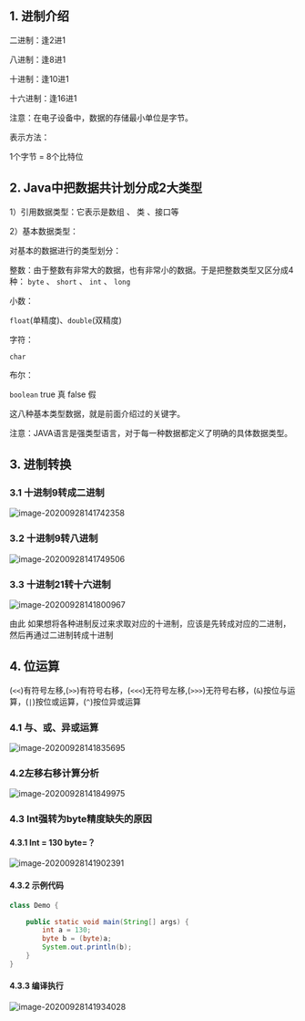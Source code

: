 ## 1. 进制介绍

二进制：逢2进1

八进制：逢8进1

十进制：逢10进1

十六进制：逢16进1

注意：在电子设备中，数据的存储最小单位是字节。

表示方法：

1个字节 = 8个比特位

## 2. Java中把数据共计划分成2大类型

1）引用数据类型：它表示是数组 、 类 、接口等

2）基本数据类型：

对基本的数据进行的类型划分：

整数：由于整数有非常大的数据，也有非常小的数据。于是把整数类型又区分成4种：
`byte` 、 `short` 、 `int` 、 `long`

小数：

`float`(单精度)、`double`(双精度)

字符：

`char`

布尔：

`boolean` true 真 false 假

这八种基本类型数据，就是前面介绍过的关键字。

注意：JAVA语言是强类型语言，对于每一种数据都定义了明确的具体数据类型。

## 3. 进制转换

### 3.1 十进制9转成二进制

![image-20200928141742358](http://img.minalz.cn/typora/image-20200928141742358.png)

### 3.2 十进制9转八进制

![image-20200928141749506](http://img.minalz.cn/typora/image-20200928141749506.png)

### 3.3 十进制21转十六进制

![image-20200928141800967](http://img.minalz.cn/typora/image-20200928141800967.png)

由此 如果想将各种进制反过来求取对应的十进制，应该是先转成对应的二进制，然后再通过二进制转成十进制

## 4. 位运算

(`<<`)有符号左移,(`>>`)有符号右移，(`<<<`)无符号左移,(`>>>`)无符号右移，(`&`)按位与运算，(`|`)按位或运算，(`^`)按位异或运算

### 4.1 与、或、异或运算

![image-20200928141835695](http://img.minalz.cn/typora/image-20200928141835695.png)

### 4.2左移右移计算分析

![image-20200928141849975](http://img.minalz.cn/typora/image-20200928141849975.png)

### 4.3 Int强转为byte精度缺失的原因

#### 4.3.1 Int = 130  byte=？

![image-20200928141902391](http://img.minalz.cn/typora/image-20200928153843493.png)

#### 4.3.2 示例代码

```java
class Demo {

	public static void main(String[] args) {
		int a = 130;
		byte b = (byte)a;
		System.out.println(b);
	}
}
```


#### 4.3.3 编译执行

![image-20200928141934028](http://img.minalz.cn/typora/image-20200928141934028.png)


